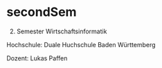 # secondSem

2. Semester Wirtschaftsinformatik

Hochschule: Duale Huchschule Baden Württemberg

Dozent: Lukas Paffen
